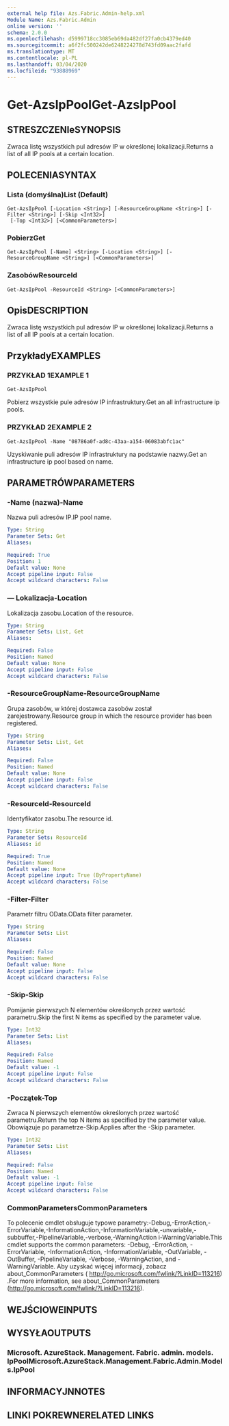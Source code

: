 ```yaml
---
external help file: Azs.Fabric.Admin-help.xml
Module Name: Azs.Fabric.Admin
online version: ''
schema: 2.0.0
ms.openlocfilehash: d5999718cc3085eb69da482df27fa0cb4379ed40
ms.sourcegitcommit: a6f2fc500242de6248224278d743fd09aac2fafd
ms.translationtype: MT
ms.contentlocale: pl-PL
ms.lasthandoff: 03/04/2020
ms.locfileid: "93888969"
---
```

# <span data-ttu-id="a217c-101">Get-AzsIpPool</span><span class="sxs-lookup"><span data-stu-id="a217c-101">Get-AzsIpPool</span></span>

## <span data-ttu-id="a217c-102">STRESZCZENIe</span><span class="sxs-lookup"><span data-stu-id="a217c-102">SYNOPSIS</span></span>
<span data-ttu-id="a217c-103">Zwraca listę wszystkich pul adresów IP w określonej lokalizacji.</span><span class="sxs-lookup"><span data-stu-id="a217c-103">Returns a list of all IP pools at a certain location.</span></span>

## <span data-ttu-id="a217c-104">POLECENIA</span><span class="sxs-lookup"><span data-stu-id="a217c-104">SYNTAX</span></span>

### <span data-ttu-id="a217c-105">Lista (domyślna)</span><span class="sxs-lookup"><span data-stu-id="a217c-105">List (Default)</span></span>
```
Get-AzsIpPool [-Location <String>] [-ResourceGroupName <String>] [-Filter <String>] [-Skip <Int32>]
 [-Top <Int32>] [<CommonParameters>]
```

### <span data-ttu-id="a217c-106">Pobierz</span><span class="sxs-lookup"><span data-stu-id="a217c-106">Get</span></span>
```
Get-AzsIpPool [-Name] <String> [-Location <String>] [-ResourceGroupName <String>] [<CommonParameters>]
```

### <span data-ttu-id="a217c-107">Zasobów</span><span class="sxs-lookup"><span data-stu-id="a217c-107">ResourceId</span></span>
```
Get-AzsIpPool -ResourceId <String> [<CommonParameters>]
```

## <span data-ttu-id="a217c-108">Opis</span><span class="sxs-lookup"><span data-stu-id="a217c-108">DESCRIPTION</span></span>
<span data-ttu-id="a217c-109">Zwraca listę wszystkich pul adresów IP w określonej lokalizacji.</span><span class="sxs-lookup"><span data-stu-id="a217c-109">Returns a list of all IP pools at a certain location.</span></span>

## <span data-ttu-id="a217c-110">Przykłady</span><span class="sxs-lookup"><span data-stu-id="a217c-110">EXAMPLES</span></span>

### <span data-ttu-id="a217c-111">PRZYKŁAD 1</span><span class="sxs-lookup"><span data-stu-id="a217c-111">EXAMPLE 1</span></span>
```
Get-AzsIpPool
```

<span data-ttu-id="a217c-112">Pobierz wszystkie pule adresów IP infrastruktury.</span><span class="sxs-lookup"><span data-stu-id="a217c-112">Get an all infrastructure ip pools.</span></span>

### <span data-ttu-id="a217c-113">PRZYKŁAD 2</span><span class="sxs-lookup"><span data-stu-id="a217c-113">EXAMPLE 2</span></span>
```
Get-AzsIpPool -Name "08786a0f-ad8c-43aa-a154-06083abfc1ac"
```

<span data-ttu-id="a217c-114">Uzyskiwanie puli adresów IP infrastruktury na podstawie nazwy.</span><span class="sxs-lookup"><span data-stu-id="a217c-114">Get an infrastructure ip pool based on name.</span></span>

## <span data-ttu-id="a217c-115">PARAMETRÓW</span><span class="sxs-lookup"><span data-stu-id="a217c-115">PARAMETERS</span></span>

### <span data-ttu-id="a217c-116">-Name (nazwa)</span><span class="sxs-lookup"><span data-stu-id="a217c-116">-Name</span></span>
<span data-ttu-id="a217c-117">Nazwa puli adresów IP.</span><span class="sxs-lookup"><span data-stu-id="a217c-117">IP pool name.</span></span>

```yaml
Type: String
Parameter Sets: Get
Aliases:

Required: True
Position: 1
Default value: None
Accept pipeline input: False
Accept wildcard characters: False
```

### <span data-ttu-id="a217c-118">— Lokalizacja</span><span class="sxs-lookup"><span data-stu-id="a217c-118">-Location</span></span>
<span data-ttu-id="a217c-119">Lokalizacja zasobu.</span><span class="sxs-lookup"><span data-stu-id="a217c-119">Location of the resource.</span></span>

```yaml
Type: String
Parameter Sets: List, Get
Aliases:

Required: False
Position: Named
Default value: None
Accept pipeline input: False
Accept wildcard characters: False
```

### <span data-ttu-id="a217c-120">-ResourceGroupName</span><span class="sxs-lookup"><span data-stu-id="a217c-120">-ResourceGroupName</span></span>
<span data-ttu-id="a217c-121">Grupa zasobów, w której dostawca zasobów został zarejestrowany.</span><span class="sxs-lookup"><span data-stu-id="a217c-121">Resource group in which the resource provider has been registered.</span></span>

```yaml
Type: String
Parameter Sets: List, Get
Aliases:

Required: False
Position: Named
Default value: None
Accept pipeline input: False
Accept wildcard characters: False
```

### <span data-ttu-id="a217c-122">-ResourceId</span><span class="sxs-lookup"><span data-stu-id="a217c-122">-ResourceId</span></span>
<span data-ttu-id="a217c-123">Identyfikator zasobu.</span><span class="sxs-lookup"><span data-stu-id="a217c-123">The resource id.</span></span>

```yaml
Type: String
Parameter Sets: ResourceId
Aliases: id

Required: True
Position: Named
Default value: None
Accept pipeline input: True (ByPropertyName)
Accept wildcard characters: False
```

### <span data-ttu-id="a217c-124">-Filter</span><span class="sxs-lookup"><span data-stu-id="a217c-124">-Filter</span></span>
<span data-ttu-id="a217c-125">Parametr filtru OData.</span><span class="sxs-lookup"><span data-stu-id="a217c-125">OData filter parameter.</span></span>

```yaml
Type: String
Parameter Sets: List
Aliases:

Required: False
Position: Named
Default value: None
Accept pipeline input: False
Accept wildcard characters: False
```

### <span data-ttu-id="a217c-126">-Skip</span><span class="sxs-lookup"><span data-stu-id="a217c-126">-Skip</span></span>
<span data-ttu-id="a217c-127">Pomijanie pierwszych N elementów określonych przez wartość parametru.</span><span class="sxs-lookup"><span data-stu-id="a217c-127">Skip the first N items as specified by the parameter value.</span></span>

```yaml
Type: Int32
Parameter Sets: List
Aliases:

Required: False
Position: Named
Default value: -1
Accept pipeline input: False
Accept wildcard characters: False
```

### <span data-ttu-id="a217c-128">-Początek</span><span class="sxs-lookup"><span data-stu-id="a217c-128">-Top</span></span>
<span data-ttu-id="a217c-129">Zwraca N pierwszych elementów określonych przez wartość parametru.</span><span class="sxs-lookup"><span data-stu-id="a217c-129">Return the top N items as specified by the parameter value.</span></span>
<span data-ttu-id="a217c-130">Obowiązuje po parametrze-Skip.</span><span class="sxs-lookup"><span data-stu-id="a217c-130">Applies after the -Skip parameter.</span></span>

```yaml
Type: Int32
Parameter Sets: List
Aliases:

Required: False
Position: Named
Default value: -1
Accept pipeline input: False
Accept wildcard characters: False
```

### <span data-ttu-id="a217c-131">CommonParameters</span><span class="sxs-lookup"><span data-stu-id="a217c-131">CommonParameters</span></span>
<span data-ttu-id="a217c-132">To polecenie cmdlet obsługuje typowe parametry:-Debug,-ErrorAction,-ErrorVariable,-InformationAction,-InformationVariable,-unvariable,-subbuffer,-PipelineVariable,-verbose,-WarningAction i-WarningVariable.</span><span class="sxs-lookup"><span data-stu-id="a217c-132">This cmdlet supports the common parameters: -Debug, -ErrorAction, -ErrorVariable, -InformationAction, -InformationVariable, -OutVariable, -OutBuffer, -PipelineVariable, -Verbose, -WarningAction, and -WarningVariable.</span></span> <span data-ttu-id="a217c-133">Aby uzyskać więcej informacji, zobacz about_CommonParameters ( http://go.microsoft.com/fwlink/?LinkID=113216) .</span><span class="sxs-lookup"><span data-stu-id="a217c-133">For more information, see about_CommonParameters (http://go.microsoft.com/fwlink/?LinkID=113216).</span></span>

## <span data-ttu-id="a217c-134">WEJŚCIOWE</span><span class="sxs-lookup"><span data-stu-id="a217c-134">INPUTS</span></span>

## <span data-ttu-id="a217c-135">WYSYŁA</span><span class="sxs-lookup"><span data-stu-id="a217c-135">OUTPUTS</span></span>

### <span data-ttu-id="a217c-136">Microsoft. AzureStack. Management. Fabric. admin. models. IpPool</span><span class="sxs-lookup"><span data-stu-id="a217c-136">Microsoft.AzureStack.Management.Fabric.Admin.Models.IpPool</span></span>

## <span data-ttu-id="a217c-137">INFORMACYJN</span><span class="sxs-lookup"><span data-stu-id="a217c-137">NOTES</span></span>

## <span data-ttu-id="a217c-138">LINKI POKREWNE</span><span class="sxs-lookup"><span data-stu-id="a217c-138">RELATED LINKS</span></span>
